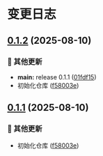 # 变更日志

## [0.1.2](https://github.com/wuliya336/pic-image-api/compare/v0.1.1...v0.1.2) (2025-08-10)


### 🔧 其他更新

* **main:** release 0.1.1 ([01fdf15](https://github.com/wuliya336/pic-image-api/commit/01fdf1512d9995c523781929ecd62f2794c71b8c))
* 初始化仓库 ([f58003e](https://github.com/wuliya336/pic-image-api/commit/f58003e0ba9a125c09cf110b0dd66dedcd671ca6))

## [0.1.1](https://github.com/wuliya336/pic-image-api/compare/v0.1.0...v0.1.1) (2025-08-10)


### 🔧 其他更新

* 初始化仓库 ([f58003e](https://github.com/wuliya336/pic-image-api/commit/f58003e0ba9a125c09cf110b0dd66dedcd671ca6))

